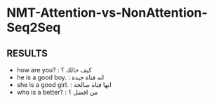 # NMT-Attention-vs-NonAttention-Seq2Seq

## RESULTS
- how are you? : كيف حالك ؟
- he is a good boy. : انه فتاة جيدة
- she is a good girl. : انها فتاة صالحة
- who is a better? : من افضل ؟
